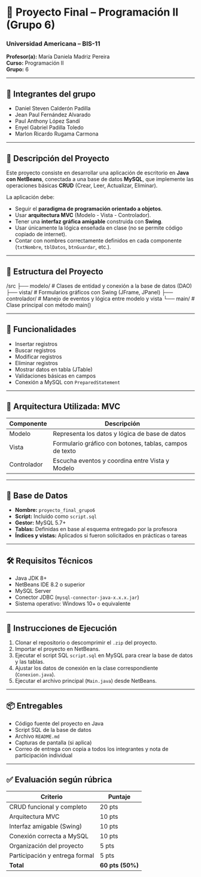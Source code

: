 # 📘 Proyecto Final – Programación II (Grupo 6)
### Universidad Americana – BIS-11

**Profesor(a):** María Daniela Madriz Pereira  
**Curso:** Programación II  
**Grupo:** 6

---

## 👥 Integrantes del grupo

- Daniel Steven Calderón Padilla  
- Jean Paul Fernández Alvarado  
- Paul Anthony López Sandí  
- Enyel Gabriel Padilla Toledo  
- Marlon Ricardo Rugama Carmona  

---

## 🎯 Descripción del Proyecto

Este proyecto consiste en desarrollar una aplicación de escritorio en **Java con NetBeans**, conectada a una base de datos **MySQL**, que implemente las operaciones básicas **CRUD** (Crear, Leer, Actualizar, Eliminar).  

La aplicación debe:
- Seguir el **paradigma de programación orientado a objetos**.
- Usar **arquitectura MVC** (Modelo - Vista - Controlador).
- Tener una **interfaz gráfica amigable** construida con **Swing**.
- Usar únicamente la lógica enseñada en clase (no se permite código copiado de internet).
- Contar con nombres correctamente definidos en cada componente (`txtNombre`, `tblDatos`, `btnGuardar`, etc.).

---

## 📁 Estructura del Proyecto

/src ├── modelo/ # Clases de entidad y conexión a la base de datos (DAO) ├── vista/ # Formularios gráficos con Swing (JFrame, JPanel) ├── controlador/ # Manejo de eventos y lógica entre modelo y vista └── main/ # Clase principal con método main()


---

## 🧪 Funcionalidades

- Insertar registros
- Buscar registros
- Modificar registros
- Eliminar registros
- Mostrar datos en tabla (JTable)
- Validaciones básicas en campos
- Conexión a MySQL con `PreparedStatement`

---

## 🧩 Arquitectura Utilizada: MVC

| Componente  | Descripción |
|-------------|-------------|
| Modelo      | Representa los datos y lógica de base de datos |
| Vista       | Formulario gráfico con botones, tablas, campos de texto |
| Controlador | Escucha eventos y coordina entre Vista y Modelo |

---

## 💾 Base de Datos

- **Nombre:** `proyecto_final_grupo6`
- **Script:** Incluido como `script.sql`
- **Gestor:** MySQL 5.7+
- **Tablas:** Definidas en base al esquema entregado por la profesora
- **Índices y vistas:** Aplicados si fueron solicitados en prácticas o tareas

---

## 🛠️ Requisitos Técnicos

- Java JDK 8+
- NetBeans IDE 8.2 o superior
- MySQL Server
- Conector JDBC (`mysql-connector-java-x.x.x.jar`)
- Sistema operativo: Windows 10+ o equivalente

---

## 🚀 Instrucciones de Ejecución

1. Clonar el repositorio o descomprimir el `.zip` del proyecto.
2. Importar el proyecto en NetBeans.
3. Ejecutar el script SQL `script.sql` en MySQL para crear la base de datos y las tablas.
4. Ajustar los datos de conexión en la clase correspondiente (`Conexion.java`).
5. Ejecutar el archivo principal (`Main.java`) desde NetBeans.

---

## 📦 Entregables

- Código fuente del proyecto en Java
- Script SQL de la base de datos
- Archivo `README.md`
- Capturas de pantalla (si aplica)
- Correo de entrega con copia a todos los integrantes y nota de participación individual

---

## ✅ Evaluación según rúbrica

| Criterio                         | Puntaje |
|----------------------------------|---------|
| CRUD funcional y completo        | 20 pts  |
| Arquitectura MVC                 | 10 pts  |
| Interfaz amigable (Swing)        | 10 pts  |
| Conexión correcta a MySQL        | 10 pts  |
| Organización del proyecto        | 5 pts   |
| Participación y entrega formal   | 5 pts   |
| **Total**                        | **60 pts (50%)** |

